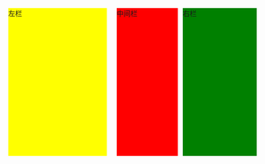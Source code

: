 <!--template{null}-->
<style>
.left{
  width: 200px;height: 300px; background: yellow; float: left;    
}
.right{
  width: 150px; height: 300px; background: green; float: right;
}
.middle{
  height: 300px; background: red; margin-left: 220px; margin-right: 160px;
}
</style>

<div class="left">左栏</div>
<div class="right">右栏</div>
<div class="middle">中间栏</div>
